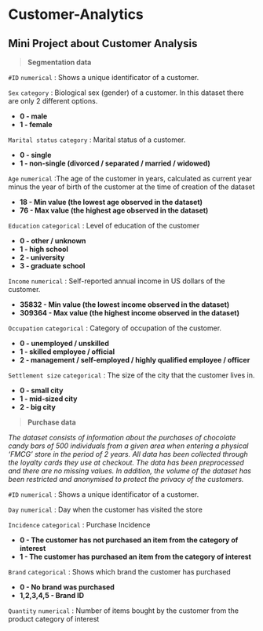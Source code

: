 # Customer-Analytics
## Mini Project about Customer Analysis

> **Segmentation data**

`#ID`  `numerical`  : Shows  a unique identificator of a customer.

`Sex`  `category`   : Biological sex (gender) of a customer. In this dataset there are only 2 different options. 
- **0 - male** 
- **1 - female**

`Marital status` `category` : Marital status of a customer.
+ **0 - single**
+ **1 - non-single (divorced / separated / married / widowed)**


`Age` `numerical`  :The age of the customer in years, calculated as current year minus the year of birth of the customer at the time of creation of the dataset
* **18 - Min value (the lowest age observed in the dataset)**
* **76 - Max value (the highest age observed in the dataset)**

`Education` `categorical` : Level of education of the customer
* **0 - other / unknown**
* **1	- high school**
* **2	- university**
* **3	- graduate school**

`Income`	`numerical` : Self-reported annual income in US dollars of the customer.
* **35832	- Min value (the lowest income observed in the dataset)**
* **309364	- Max value (the highest income observed in the dataset)**

`Occupation`	`categorical` :		Category of occupation of the customer.
* **0	- unemployed / unskilled**
*  **1 - skilled employee / official**
*  **2	- management / self-employed / highly qualified employee / officer**

`Settlement size`	`categorical` : The size of the city that the customer lives in.
* **0 - small city**
* **1 - mid-sized city**
* **2 - big city**

> **Purchase data**

_The dataset consists of information about the purchases of chocolate candy bars of 500 individuals from a given area when entering a physical ‘FMCG’ store in the period of 2 years. All data has been collected through the loyalty cards they use at checkout. The data has been preprocessed and there are no missing values. In addition, the volume of the dataset has been restricted and anonymised to protect the privacy of the customers._

`#ID`  `numerical`  : Shows  a unique identificator of a customer.

`Day`	`numerical` : 	Day when the customer has visited the store 

`Incidence`	`categorical` : 	Purchase Incidence
* **0 - The customer has not purchased an item from the category of interest**
*  **1 - The customer has purchased an item from the category of interest**

`Brand` `categorical` : Shows which brand the customer has purchased
* **0 - No brand was purchased**
* **1,2,3,4,5 - Brand ID**

`Quantity` `numerical` : 	Number of items bought by the customer from the product category of interest
